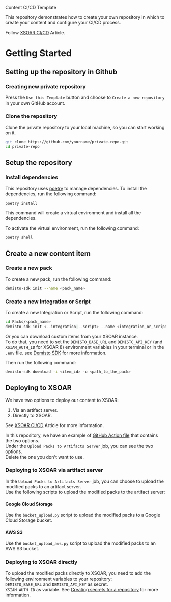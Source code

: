 Content CI/CD Template

This repository demonstrates how to create your own repository in which to create your content and configure your CI/CD process.

Follow [XSOAR CI/CD](https://xsoar.pan.dev/docs/reference/packs/content-management) Article.

# Getting Started

## Setting up the repository in Github

### Creating new private repository

Press the `Use this Template` button and choose to `Create a new repository` in your own GitHub account.

### Clone the repository

Clone the private repository to your local machine, so you can start working on it.

```bash
git clone https://github.com/yourname/private-repo.git
cd private-repo
```

## Setup the repository

### Install dependencies

This repository uses [poetry](https://python-poetry.org/) to manage dependencies.
To install the dependencies, run the following command:

```bash
poetry install
```

This command will create a virtual environment and install all the dependencies.

To activate the virtual environment, run the following command:

```bash
poetry shell
```

## Create a new content item

### Create a new pack

To create a new pack, run the following command:

```bash
demisto-sdk init --name <pack_name>
```

### Create a new Integration or Script

To create a new Integration or Script, run the following command:

```bash
cd Packs/<pack_name>
demisto-sdk init <--integration|--script> --name <integration_or_script_name>
```

Or you can download custom items from your XSOAR instance.  
To do that, you need to set the `DEMISTO_BASE_URL` and `DEMISTO_API_KEY` (and `XSIAM_AUTH_ID` for XSOAR 8) environment variables in your terminal or in the `.env` file. see [Demisto SDK](https://github.com/demisto/demisto-sdk/?tab=readme-ov-file#installation) for more information.

Then run the following command:

```bash
demisto-sdk download -i <item_id> -o <path_to_the_pack>
```

## Deploying to XSOAR

We have two options to deploy our content to XSOAR:

1. Via an artifact server.
2. Directly to XSOAR.

See [XSOAR CI/CD](https://xsoar.pan.dev/docs/reference/packs/content-management#deployment) Article for more information.

In this repository, we have an example of [GitHub Action file](.github/workflows/config.yml) that contains the two options.  
Under the `Upload Packs to Artifacts Server` job, you can see the two options.  
Delete the one you don't want to use.

### Deploying to XSOAR via artifact server

In the `Upload Packs to Artifacts Server` job, you can choose to upload the modified packs to an artifact server.  
Use the following scripts to upload the modified packs to the artifact server:

#### Google Cloud Storage

Use the `bucket_upload.py` script to upload the modified packs to a Google Cloud Storage bucket.

#### AWS S3

Use the `bucket_upload_aws.py` script to upload the modified packs to an AWS S3 bucket.

### Deploying to XSOAR directly

To upload the modified packs directly to XSOAR, you need to add the following environment variables to your repository:  
`DEMISTO_BASE_URL` and `DEMISTO_API_KEY` as secret.  
`XSIAM_AUTH_ID` as variable.
See [Creating secrets for a repository](https://docs.github.com/en/actions/security-guides/using-secrets-in-github-actions#creating-secrets-for-a-repository) for more information.
